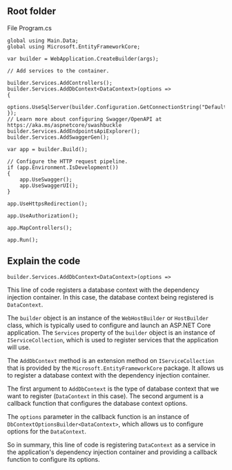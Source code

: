 ## Root folder
File Program.cs
```
global using Main.Data;
global using Microsoft.EntityFrameworkCore;

var builder = WebApplication.CreateBuilder(args);

// Add services to the container.

builder.Services.AddControllers();
builder.Services.AddDbContext<DataContext>(options =>
{
    options.UseSqlServer(builder.Configuration.GetConnectionString("DefaultConnection"));
});
// Learn more about configuring Swagger/OpenAPI at https://aka.ms/aspnetcore/swashbuckle
builder.Services.AddEndpointsApiExplorer();
builder.Services.AddSwaggerGen();

var app = builder.Build();

// Configure the HTTP request pipeline.
if (app.Environment.IsDevelopment())
{
    app.UseSwagger();
    app.UseSwaggerUI();
}

app.UseHttpsRedirection();

app.UseAuthorization();

app.MapControllers();

app.Run();
```
## Explain the code

```
builder.Services.AddDbContext<DataContext>(options =>
```
This line of code registers a database context with the dependency injection container. In this case, the database context being registered is ```DataContext```.<br>

The ```builder``` object is an instance of the ```WebHostBuilder``` or ```HostBuilder``` class, which is typically used to configure and launch an ASP.NET Core application. The ```Services``` property of the ```builder``` object is an instance of ```IServiceCollection```, which is used to register services that the application will use.<br>

The ```AddDbContext``` method is an extension method on ```IServiceCollection``` that is provided by the ```Microsoft.EntityFrameworkCore``` package. It allows us to register a database context with the dependency injection container.<br>

The first argument to ```AddDbContext``` is the type of database context that we want to register (```DataContext``` in this case). The second argument is a callback function that configures the database context options.<br>

The ```options``` parameter in the callback function is an instance of ```DbContextOptionsBuilder<DataContext>```, which allows us to configure options for the ```DataContext```.<br>

So in summary, this line of code is registering ```DataContext``` as a service in the application's dependency injection container and providing a callback function to configure its options.<br>
